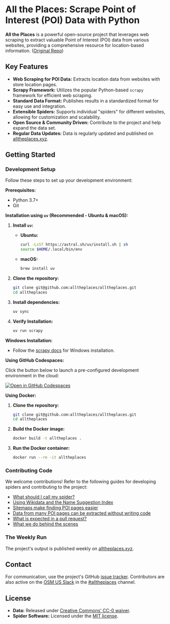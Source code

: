 # All the Places: Scrape Point of Interest (POI) Data with Python

**All the Places** is a powerful open-source project that leverages web scraping to extract valuable Point of Interest (POI) data from various websites, providing a comprehensive resource for location-based information. ([Original Repo](https://github.com/alltheplaces/alltheplaces))

## Key Features

*   **Web Scraping for POI Data:** Extracts location data from websites with store location pages.
*   **Scrapy Framework:** Utilizes the popular Python-based `scrapy` framework for efficient web scraping.
*   **Standard Data Format:** Publishes results in a standardized format for easy use and integration.
*   **Extensible Spiders:** Supports individual "spiders" for different websites, allowing for customization and scalability.
*   **Open Source & Community Driven:** Contribute to the project and help expand the data set.
*   **Regular Data Updates:** Data is regularly updated and published on [alltheplaces.xyz](https://www.alltheplaces.xyz/).

## Getting Started

### Development Setup

Follow these steps to set up your development environment:

**Prerequisites:**

*   Python 3.7+
*   Git

**Installation using `uv` (Recommended - Ubuntu & macOS):**

1.  **Install `uv`:**

    *   **Ubuntu:**
        ```bash
        curl -LsSf https://astral.sh/uv/install.sh | sh
        source $HOME/.local/bin/env
        ```
    *   **macOS:**
        ```bash
        brew install uv
        ```
2.  **Clone the repository:**

    ```bash
    git clone git@github.com:alltheplaces/alltheplaces.git
    cd alltheplaces
    ```
3.  **Install dependencies:**

    ```bash
    uv sync
    ```
4.  **Verify Installation:**

    ```bash
    uv run scrapy
    ```

**Windows Installation:**
*   Follow the [scrapy docs](https://docs.scrapy.org/en/latest/intro/install.html#windows) for Windows installation.

**Using GitHub Codespaces:**

Click the button below to launch a pre-configured development environment in the cloud:

[![Open in GitHub Codespaces](https://github.com/codespaces/badge.svg)](https://codespaces.new/alltheplaces/alltheplaces)

**Using Docker:**

1.  **Clone the repository:**

    ```bash
    git clone git@github.com:alltheplaces/alltheplaces.git
    cd alltheplaces
    ```
2.  **Build the Docker image:**

    ```bash
    docker build -t alltheplaces .
    ```
3.  **Run the Docker container:**

    ```bash
    docker run --rm -it alltheplaces
    ```

### Contributing Code

We welcome contributions!  Refer to the following guides for developing spiders and contributing to the project:

*   [What should I call my spider?](docs/SPIDER_NAMING.md)
*   [Using Wikidata and the Name Suggestion Index](docs/WIKIDATA.md)
*   [Sitemaps make finding POI pages easier](docs/SITEMAP.md)
*   [Data from many POI pages can be extracted without writing code](docs/STRUCTURED_DATA.md)
*   [What is expected in a pull request?](docs/PULL_REQUEST.md)
*   [What we do behind the scenes](docs/PIPELINES.md)

### The Weekly Run

The project's output is published weekly on [alltheplaces.xyz](https://www.alltheplaces.xyz/).

## Contact

For communication, use the project's GitHub [issue tracker](https://github.com/alltheplaces/alltheplaces/issues).  Contributors are also active on the [OSM US Slack](https://slack.openstreetmap.us/) in the [#alltheplaces](https://osmus.slack.com/archives/C07EY4Y3M6F) channel.

## License

*   **Data:** Released under [Creative Commons’ CC-0 waiver](https://creativecommons.org/publicdomain/zero/1.0/).
*   **Spider Software:** Licensed under the [MIT license](https://github.com/alltheplaces/alltheplaces/blob/master/LICENSE).